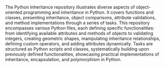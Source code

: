 The Python Inheritance repository illustrates diverse aspects of object-oriented programming and inheritance in Python. It covers functions and classes, presenting inheritance, object comparisons, attribute validations, and method implementations through a series of tasks. This repository encompasses various Python files, each defining specific functionalities: from identifying available attributes and methods of objects to validating integers, creating geometric shapes, manipulating inheritance relationships, defining custom operators, and adding attributes dynamically. Tasks are structured as Python scripts and classes, systematically building upon previously defined functionalities, showcasing practical implementations of inheritance, encapsulation, and polymorphism in Python.